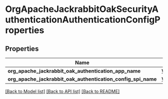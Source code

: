 # OrgApacheJackrabbitOakSecurityAuthenticationAuthenticationConfigProperties

## Properties
Name | Type | Description | Notes
------------ | ------------- | ------------- | -------------
**org_apache_jackrabbit_oak_authentication_app_name** | [**\OpenAPI\Client\Model\ConfigNodePropertyString**](ConfigNodePropertyString.md) |  | [optional] 
**org_apache_jackrabbit_oak_authentication_config_spi_name** | [**\OpenAPI\Client\Model\ConfigNodePropertyString**](ConfigNodePropertyString.md) |  | [optional] 

[[Back to Model list]](../README.md#documentation-for-models) [[Back to API list]](../README.md#documentation-for-api-endpoints) [[Back to README]](../README.md)


